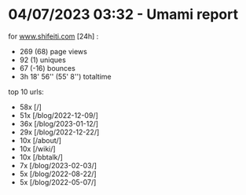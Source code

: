 # 04/07/2023 03:32 - Umami report
for www.shifeiti.com [24h] :

 - 269 (68) page views
 - 92 (1) uniques
 - 67 (-16) bounces
 - 3h 18' 56'' (55' 8'') totaltime


top 10 urls:
 - 58x [/]
 - 51x [/blog/2022-12-09/]
 - 36x [/blog/2023-01-12/]
 - 29x [/blog/2022-12-22/]
 - 10x [/about/]
 - 10x [/wiki/]
 - 10x [/bbtalk/]
 - 7x [/blog/2023-02-03/]
 - 5x [/blog/2022-08-22/]
 - 5x [/blog/2022-05-07/]


